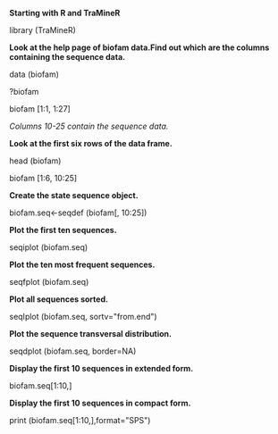 **Starting with R and TraMineR**

library (TraMineR)

**Look at the help page of biofam data.Find out which are the columns containing the sequence data.**

data (biofam)

?biofam

biofam [1:1, 1:27]

*Columns 10-25 contain the sequence data.*


**Look at the first six rows of the data frame.**

head (biofam)

biofam [1:6, 10:25]

**Create the state sequence object.**

biofam.seq<-seqdef (biofam[, 10:25])

**Plot the first ten sequences.**

seqiplot (biofam.seq)

**Plot the ten most frequent sequences.**

seqfplot (biofam.seq)

**Plot all sequences sorted.**

seqIplot (biofam.seq, sortv="from.end")

**Plot the sequence transversal distribution.**

seqdplot (biofam.seq, border=NA)

**Display the first 10 sequences in extended form.**

biofam.seq[1:10,]

**Display the first 10 sequences in compact form.**

print (biofam.seq[1:10,],format="SPS")
